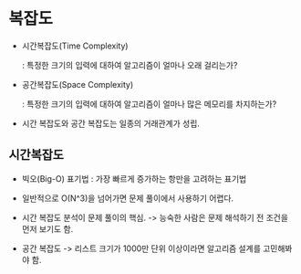 # 복잡도

- 시간복잡도(Time Complexity)

  : 특정한 크기의 입력에 대하여 알고리즘이 얼마나 오래 걸리는가?

- 공간복잡도(Space Complexity)

  : 특정한 크기의 입력에 대하여 알고리즘이 얼마나 많은 메모리를 차지하는가?

- 시간 복잡도와 공간 복잡도는 일종의 거래관계가 성립.



## 시간복잡도

- 빅오(Big-O) 표기법 : 가장 빠르게 증가하는 항만을 고려하는 표기법

- 일반적으로 O(N^3)을 넘어가면 문제 풀이에서 사용하기 어렵다.

- 시간 복잡도 분석이 문제 풀이의 핵심. -> 능숙한 사람은 문제 해석하기 전 조건을 먼저 보기도 함.

- 공간 복잡도 -> 리스트 크기가 1000만 단위 이상이라면 알고리즘 설계를 고민해봐야 함.